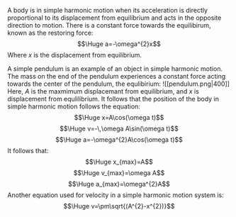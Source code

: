 A body is in simple harmonic motion when its acceleration is directly proportional to its displacement from equilibrium and acts in the opposite direction to motion. There is a constant force towards the equilibirum, known as the restoring force:
$$\Huge a=-\omega^{2}x$$
Where $x$ is the displacement from equilibrium.

A simple pendulum is an example of an object in simple harmonic motion. The mass on the end of the pendulum experiences a constant force acting towards the center of the pendulum, the equlibirium:
![[pendulum.png|400]]
Here, $A$ is the maxmimum displacemant from equilibrium, and $x$ is displacement from equlilibrium. It follows that the position of the body in simple harmonic motion follows the equation:
$$\Huge x=A\cos(\omega t)$$
$$\Huge v=-\,\omega A\sin(\omega t)$$
$$\Huge a=-\omega^{2}A\cos(\omega t)$$
It follows that:
$$\Huge x_{max}=A$$
$$\Huge v_{max}=\omega A$$
$$\Huge a_{max}=\omega^{2}A$$
Another equation used for velocity in a simple harmonic motion system is:
$$\Huge v=\pm\sqrt{(A^{2}-x^{2})}$$
